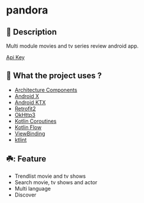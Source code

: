 # pandora

## :scroll: Description
Multi module movies and tv series review android app. 

[Api Key](https://www.themoviedb.org/documentation/api)

## :rocket: What the project uses ?
* [Architecture Components](https://developer.android.com/topic/libraries/architecture/)
* [Android X](https://developer.android.com/jetpack/androidx) 
* [Android KTX](https://developer.android.com/kotlin/ktx.html) 
* [Retrofit2](https://square.github.io/retrofit/)
* [OkHttp3](https://github.com/square/okhttp)
* [Kotlin Coroutines](https://developer.android.com/kotlin/coroutines)
* [Kotlin Flow](https://developer.android.com/kotlin/flow)
* [ViewBinding](https://developer.android.com/topic/libraries/view-binding)
* [ktlint](https://ktlint.github.io/)


## ☘️: Feature
* Trendlist movie and tv shows
* Search movie, tv shows and actor
* Multi language
* Discover
